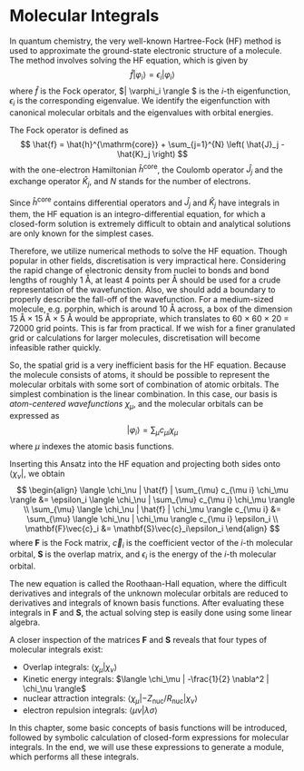 # Molecular Integrals

<!-- ch0 -->

In quantum chemistry, the very well-known Hartree-Fock (HF) method is used to 
approximate the ground-state electronic structure of a molecule. The method 
involves solving the HF equation, which is given by
$$
\hat{f} | \varphi_i \rangle = \epsilon_i | \varphi_i \rangle
$$
where $\hat{f}$ is the Fock operator, $| \varphi_i \rangle $ is 
the $i$-th eigenfunction, $\epsilon_i$ is the corresponding eigenvalue. 
We identify the eigenfunction with canonical molecular orbitals and the 
eigenvalues with orbital energies.

The Fock operator is defined as
$$
\hat{f} = \hat{h}^{\mathrm{core}} + \sum_{j=1}^{N} \left( \hat{J}_j - \hat{K}_j \right)
$$
with the one-electron Hamiltonian $\hat{h}^{\mathrm{core}}$, the Coulomb 
operator $\hat{J}_j$ and the exchange operator $\hat{K}_j$, and $N$ 
stands for the number of electrons.

Since $\hat{h}^{\mathrm{core}}$ contains differential operators and 
$\hat{J}_j$ and $\hat{K}_j$ have integrals in them, the HF equation 
is an integro-differential equation, for which a closed-form solution is 
extremely difficult to obtain and analytical solutions are only known for 
the simplest cases. 

Therefore, we utilize numerical methods to solve the HF equation. 
Though popular in other fields, discretisation is very impractical here. 
Considering the rapid change of electronic density from nuclei to bonds and 
bond lengths of roughly 1 Å, at least 4 points per Å should be used for a 
crude representation of the wavefunction. Also, we should add a boundary to 
properly describe the fall-off of the wavefunction. For a medium-sized molecule, 
e.g. porphin, which is around 10 Å across, a box of the dimension 
15 Å × 15 Å × 5 Å would be appropriate, which translates to 60 × 60 × 20 = 72000 
grid points. This is far from practical. If we wish for a finer granulated grid or 
calculations for larger molecules, discretisation will become infeasible rather quickly.

So, the spatial grid is a very inefficient basis for the HF equation. Because 
the molecule consists of atoms, it should be possible to represent the 
molecular orbitals with some sort of combination of atomic orbitals. The simplest 
combination is the linear combination. In this case, our basis is 
*atom-centered wavefunctions* $\chi_\mu$, and the molecular orbitals can be 
expressed as
$$
| \varphi_i \rangle = \sum_{\mu} c_{\mu i} \chi_\mu
$$
where $\mu$ indexes the atomic basis functions.

Inserting this Ansatz into the HF equation and projecting both sides 
onto $\langle \chi_\nu|$, we obtain
$$
\begin{align}
  \langle \chi_\nu | \hat{f} | \sum_{\mu} c_{\mu i} \chi_\mu \rangle &= \epsilon_i  \langle \chi_\nu | \sum_{\mu} c_{\mu i} \chi_\mu \rangle \\
  \sum_{\mu} \langle \chi_\nu | \hat{f} | \chi_\mu \rangle c_{\mu i} &= \sum_{\mu} \langle \chi_\nu | \chi_\mu \rangle c_{\mu i} \epsilon_i \\
  \mathbf{F}\vec{c}_i &= \mathbf{S}\vec{c}_i\epsilon_i
\end{align}
$$
where $\mathbf{F}$ is the Fock matrix, 
$\vec{c}_i$ is the coefficient vector of the $i$-th molecular orbital, 
$\mathbf{S}$ is the overlap matrix, 
and $\epsilon_i$ is the energy of the $i$-th molecular orbital.

The new equation is called the Roothaan-Hall equation, where the difficult 
derivatives and integrals of the unknown molecular orbitals are reduced to 
derivatives and integrals of known basis functions. After evaluating these 
integrals in $\mathbf{F}$ and $\mathbf{S}$, the actual solving step 
is easily done using some linear algebra.

A closer inspection of the matrices $\mathbf{F}$ and $\mathbf{S}$
reveals that four types of molecular integrals exist:
- Overlap integrals: $\langle \chi_\mu | \chi_\nu \rangle$
- Kinetic energy integrals: $\langle \chi_\mu | -\frac{1}{2} \nabla^2 | \chi_\nu \rangle$
- nuclear attraction integrals: $\langle \chi_\mu | -Z_{\mathrm{nuc}}/R_{\mathrm{nuc}} | \chi_\nu \rangle$
- electron repulsion integrals: $\langle \mu \nu | \lambda \sigma \rangle$

In this chapter, some basic concepts of basis functions will be introduced, 
followed by symbolic calculation of closed-form expressions for molecular 
integrals. In the end, we will use these expressions to generate a module, 
which performs all these integrals.
